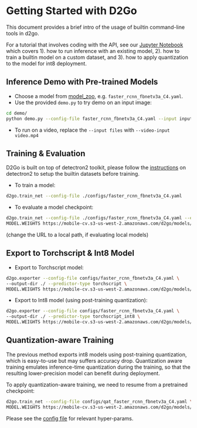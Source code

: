 # Getting Started with D2Go

This document provides a brief intro of the usage of builtin command-line tools in d2go.

For a tutorial that involves coding with the API, see our [Jupyter Notebook](./d2go_beginner.ipynb) which covers 1). how to run inference with an existing model, 2). how to train a builtin model on a custom dataset, and 3). how to apply quantization to the model for int8 deployment.

## Inference Demo with Pre-trained Models

- Choose a model from [model_zoo](https://github.com/facebookresearch/d2go/blob/master/MODEL_ZOO.md), e.g. `faster_rcnn_fbnetv3a_C4.yaml`.
- Use the provided `demo.py` to try demo on an input image:

```bash
cd demo/
python demo.py --config-file faster_rcnn_fbnetv3a_C4.yaml --input input1.jpg --output output1.jpg
```

- To run on a video, replace the `--input files` with `--video-input video.mp4`

## Training & Evaluation

D2Go is built on top of detectron2 toolkit, please follow the [instructions](https://github.com/facebookresearch/detectron2/blob/master/datasets/README.md) on detectron2 to setup the builtin datasets before training.

- To train a model:

```bash
d2go.train_net --config-file ./configs/faster_rcnn_fbnetv3a_C4.yaml
```

- To evaluate a model checkpoint:

```bash
d2go.train_net --config-file ./configs/faster_rcnn_fbnetv3a_C4.yaml --eval-only \
MODEL.WEIGHTS https://mobile-cv.s3-us-west-2.amazonaws.com/d2go/models/246823121/model_0479999.pth
```

(change the URL to a local path, if evaluating local models)

## Export to Torchscript & Int8 Model

- Export to Torchscript model:

```bash
d2go.exporter --config-file configs/faster_rcnn_fbnetv3a_C4.yaml \
--output-dir ./ --predictor-type torchscript \
MODEL.WEIGHTS https://mobile-cv.s3-us-west-2.amazonaws.com/d2go/models/246823121/model_0479999.pth
```

- Export to Int8 model (using post-training quantization):

```bash
d2go.exporter --config-file configs/faster_rcnn_fbnetv3a_C4.yaml \
--output-dir ./ --predictor-type torchscript_int8 \
MODEL.WEIGHTS https://mobile-cv.s3-us-west-2.amazonaws.com/d2go/models/246823121/model_0479999.pth
```

## Quantization-aware Training

The previous method exports int8 models using post-training quantization, which is easy-to-use but may suffers accuracy drop. Quantization aware training emulates inference-time quantization during the training, so that the resulting lower-precision model can benefit during deployment.

To apply quantization-aware training, we need to resume from a pretrained checkpoint:

```bash
d2go.train_net --config-file configs/qat_faster_rcnn_fbnetv3a_C4.yaml \
MODEL.WEIGHTS https://mobile-cv.s3-us-west-2.amazonaws.com/d2go/models/246823121/model_0479999.pth
```

Please see the [config file](../configs/qat_faster_rcnn_fbnetv3a_C4.yaml) for relevant hyper-params.
